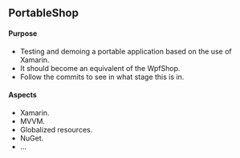 ## PortableShop

#### Purpose
* Testing and demoing a portable application based on the use of Xamarin.
* It should become an equivalent of the WpfShop.
* Follow the commits to see in what stage this is in.

#### Aspects
* Xamarin.
* MVVM.
* Globalized resources.
* NuGet.
* ...